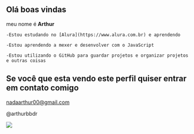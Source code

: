 ## Olá boas vindas 

meu nome é **Arthur**

 ``-Estou estudando no [Alura](https://www.alura.com.br) e aprendendo``
 
 ``-Estou aprendendo a mexer e desenvolver com o JavaScript``
 
 ``-Estou utilizando o GitHub para guardar projetos e organizar projetos e outras coisas``

 ## Se você que esta vendo este perfil quiser entrar em contato comigo

nadaarthur00@gmail.com

@arthurbbdr


![](https://media1.tenor.com/m/opEBWw0uddoAAAAC/umm.gif)

